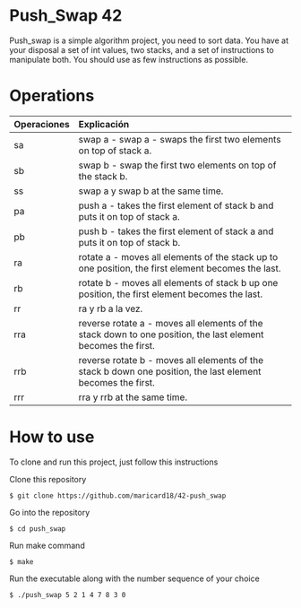 
# Push_Swap 42

Push_swap is a simple algorithm project, you need to sort data. You have at your disposal a set of int values, two stacks, and a set of instructions to manipulate both. You should use as few instructions as possible.

# Operations

 Operaciones | Explicación |
| :--- | :--- |
| sa | swap a - swap a - swaps the first two elements on top of stack a.|
| sb | swap b - swap the first two elements on top of the stack b. |
| ss | swap a y swap b at the same time. |
| pa | push a -  takes the first element of stack b and puts it on top of stack a. |
| pb | push b -  takes the first element of stack a and puts it on top of stack b. |
| ra | rotate a - moves all elements of the stack up to one position, the first element becomes the last. |
| rb | rotate b - moves all elements of stack b up one position, the first element becomes the last. |
| rr | ra y rb a la vez. |
| rra | reverse rotate a - moves all elements of the stack down to one position, the last element becomes the first. |
| rrb | reverse rotate b - moves all elements of the stack b down one position, the last element becomes the first. |
| rrr | rra y rrb at the same time. |


# How to use

To clone and run this project, just follow this instructions

 Clone this repository
 
`$ git clone https://github.com/maricard18/42-push_swap`

 Go into the repository

`$ cd push_swap`

 Run make command

`$ make`

 Run the executable along with the number sequence of your choice

`$ ./push_swap 5 2 1 4 7 8 3 0`
